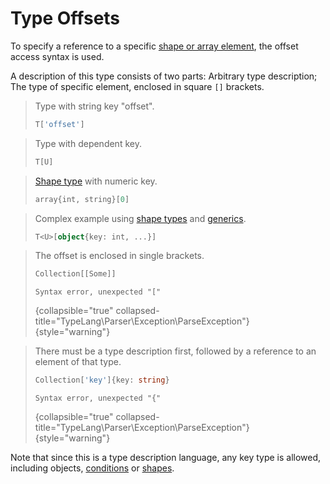 # Type Offsets

<show-structure for="chapter" depth="2"/>
<secondary-label ref="tl1.4"/>

To specify a reference to a specific <a href="shape-types.md">shape or array element</a>, 
the offset access syntax is used.

A description of this type consists of two parts: Arbitrary type description; 
The type of specific element, enclosed in square `[]` brackets.

<tabs>
<tab title="Examples">

> Type with string key "offset".
> ```typescript
> T['offset']
> ```

> Type with dependent key.
> ```typescript
> T[U]
> ```

> <a href="shape-types.md">Shape type</a> with numeric key.
> ```typescript
> array{int, string}[0]
> ```

> Complex example using <a href="shape-types.md">shape types</a> 
> and <a href="generic-types.md">generics</a>.
> ```typescript
> T<U>[object{key: int, ...}]
> ```

</tab>
<tab title="Counterexamples">

> The offset is enclosed in single brackets.
> ```typescript
> Collection[[Some]]
> ```
> ```
> Syntax error, unexpected "["
> ```
> {collapsible="true" collapsed-title="TypeLang\Parser\Exception\ParseException"}
> {style="warning"}

> There must be a type description first, followed 
> by a reference to an element of that type.
> ```typescript
> Collection['key']{key: string}
> ```
> ```
> Syntax error, unexpected "{"
> ```
> {collapsible="true" collapsed-title="TypeLang\Parser\Exception\ParseException"}
> {style="warning"}

</tab>
</tabs>

<note>
Note that since this is a type description language, any key type is allowed, 
including objects, <a href="conditional-types.md">conditions</a> or 
<a href="shape-types.md">shapes</a>.
</note>
